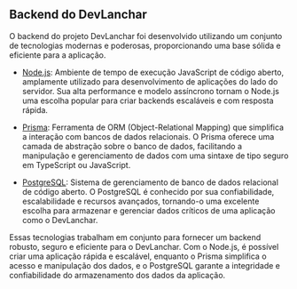 ## Backend do DevLanchar

O backend do projeto DevLanchar foi desenvolvido utilizando um conjunto de tecnologias modernas e poderosas, proporcionando uma base sólida e eficiente para a aplicação.

- [Node.js](https://nodejs.org/): Ambiente de tempo de execução JavaScript de código aberto, amplamente utilizado para desenvolvimento de aplicações do lado do servidor. Sua alta performance e modelo assíncrono tornam o Node.js uma escolha popular para criar backends escaláveis e com resposta rápida.

- [Prisma](https://www.prisma.io/): Ferramenta de ORM (Object-Relational Mapping) que simplifica a interação com bancos de dados relacionais. O Prisma oferece uma camada de abstração sobre o banco de dados, facilitando a manipulação e gerenciamento de dados com uma sintaxe de tipo seguro em TypeScript ou JavaScript.

- [PostgreSQL](https://www.postgresql.org/): Sistema de gerenciamento de banco de dados relacional de código aberto. O PostgreSQL é conhecido por sua confiabilidade, escalabilidade e recursos avançados, tornando-o uma excelente escolha para armazenar e gerenciar dados críticos de uma aplicação como o DevLanchar.

Essas tecnologias trabalham em conjunto para fornecer um backend robusto, seguro e eficiente para o DevLanchar. Com o Node.js, é possível criar uma aplicação rápida e escalável, enquanto o Prisma simplifica o acesso e manipulação dos dados, e o PostgreSQL garante a integridade e confiabilidade do armazenamento dos dados da aplicação.
